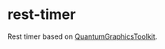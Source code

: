 # rest-timer
Rest timer based on [QuantumGraphicsToolkit](https://github.com/Timicasto/QuantumGraphicsToolkit).
